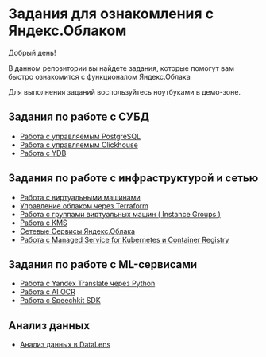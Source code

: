 # Задания для ознакомления с Яндекс.Облаком

Добрый день!

В данном репозитории вы найдете задания, которые помогут вам быстро ознакомится с функционалом Яндекс.Облака

Для выполнения заданий воспользуйтесь ноутбуками в демо-зоне.

## Задания по работе с СУБД
* [Работа с управляемым  PostgreSQL](postgresql/)
* [Работа с управляемым  Clickhouse](clickhouse/)
* [Работа с YDB](ydb/)
## Задания по работе с инфраструктурой и сетью
* [Работа с виртуальными машинами](compute-instances/)
* [Управление облаком через Terraform](terraform/)
* [Работа с группами виртуальных машин ( Instance Groups )](instance-groups/)
* [Работа с KMS](kms/)
* [Сетевые Сервисы Яндекс.Облака](vpc/)
* [Работа с Managed Service for Kubernetes и Container Registry](k8s/)
## Задания по работе с ML-сервисами
* [Работа с Yandex Translate через Python](translate-python/)
* [Работа с AI OCR](OCR/)
* [Работа с Speechkit SDK](SpeechKit/)
## Анализ данных 
* [Анализ данных в DataLens](datalens/)
